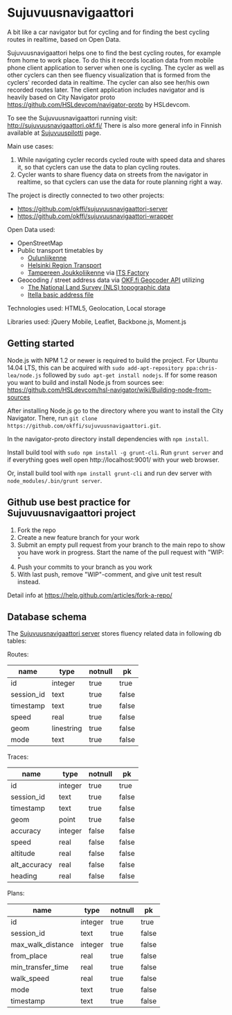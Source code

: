 # Sujuvuusnavigaattori

A bit like a car navigator but for cycling and for finding the best cycling routes in realtime, based on Open Data.

Sujuvuusnavigaattori helps one to find the best cycling routes, for example from home to work place. To do this it records location data from mobile phone client application to server when one is cycling. The cycler as well as other cyclers can then see fluency visualization that is formed from the cyclers' recorded data in realtime. The cycler can also see her/his own recorded routes later. The client application includes navigator and is heavily based on City Navigator proto https://github.com/HSLdevcom/navigator-proto by HSLdevcom.

To see the Sujuvuusnavigaattori running visit: http://sujuvuusnavigaattori.okf.fi/
There is also more general info in Finnish available at [Sujuvuuspilotti](http://fi.okfn.org/projects/sujuvuuspilotti/) page.

Main use cases:

1. While navigating cycler records cycled route with speed data and shares it, so that cyclers can use the data to plan cycling routes.
2. Cycler wants to share fluency data on streets from the navigator in realtime, so that cyclers can use the data for route planning right a way.

The project is directly connected to two other projects:
* https://github.com/okffi/sujuvuusnavigaattori-server
* https://github.com/okffi/sujuvuusnavigaattori-wrapper

Open Data used:
<ul>
<li>OpenStreetMap
<li>Public transport timetables by
    <ul>
    <li><a href="http://www.oulunjoukkoliikenne.fi/english">Oulunliikenne</a>
    <li><a href="https://www.hsl.fi/en">Helsinki Region Transport</a>
    <li><a href="http://joukkoliikenne.tampere.fi/en/">Tampereen Joukkoliikenne</a> via <a href="http://www.hermiagroup.fi/its-factory/">ITS Factory</a>
    </ul>
<li>Geocoding / street address data via <a href="https://github.com/rekola/okffi-geocoder">OKF.fi Geocoder API</a> utilizing
    <ul>
    <li><a href="http://www.maanmittauslaitos.fi/en/opendata">The National Land Survey (NLS) topographic data</a>
    <li><a href="http://www.itella.fi/english/servicesandproducts/postalcodeservices/basicaddressfile.html">Itella basic address file</a>
    </ul>
</ul>

Technologies used: HTML5, Geolocation, Local storage

Libraries used: jQuery Mobile, Leaflet, Backbone.js, Moment.js


## Getting started ##

Node.js with NPM 1.2 or newer is required to build the project. For
Ubuntu 14.04 LTS, this can be acquired with
`sudo add-apt-repository ppa:chris-lea/node.js` followed by `sudo apt-get install nodejs`.
If for some reason you want to build and install Node.js from sources see:
https://github.com/HSLdevcom/hsl-navigator/wiki/Building-node-from-sources

After installing Node.js go to the directory where you want to install the City Navigator.
There, run `git clone https://github.com/okffi/sujuvuusnavigaattori.git`. 

In the navigator-proto directory install dependencies with `npm install`.

Install build tool with `sudo npm install -g grunt-cli`. Run
`grunt server` and if everything goes well open
http://localhost:9001/ with your web browser.

Or, install build tool with `npm install grunt-cli` and run dev server with
`node_modules/.bin/grunt server`.

## Github use best practice for Sujuvuusnavigaattori project

1. Fork the repo 
2. Create a new feature branch for your work 
3. Submit an empty pull request from your branch to the main repo to show you have work in progress. Start the name of the pull request with "WIP: " 
4. Push your commits to your branch as you work
5. With last push, remove "WIP"-comment, and give unit test result instead.

Detail info at https://help.github.com/articles/fork-a-repo/

## Database schema ##

The [Sujuvuusnavigaattori server](https://github.com/okffi/sujuvuusnavigaattori-server) stores fluency related data in following db tables:

Routes:

name | type | notnull | pk
--------| ------ | --------- | --------
id | integer | true | true
session_id | text | true | false
timestamp | text | true | false
speed | real | true | false
geom | linestring | true | false
mode | text | true | false

Traces:

name | type | notnull | pk
-------- | ----- | --------- | ---------
id | integer | true | true
session_id | text | true | false
timestamp | text | true | false
geom| point | true | false
accuracy| integer | false | false
speed| real | false | false
altitude|real| false | false
alt_accuracy | real | false | false
heading | real | false | false

Plans:

name | type | notnull | pk
---- | ---- | ------- | ---
id | integer | true | true
session_id | text | true | false
max_walk_distance | integer | true | false
from_place | real | true | false
min_transfer_time | real | true | false
walk_speed | real | true | false
mode | text | true | false
timestamp | text | true | false
